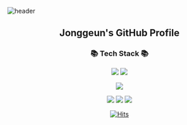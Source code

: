 ![header](https://capsule-render.vercel.app/api?type=waving&color=gradient&height=230&text=Growing%20and%20Sharing&fontSize=60&animation=fadeIn&fontAlignY=38&desc=&descAlignY=51&descAlign=62)

<h2 align="center">Jonggeun's GitHub Profile</h2>

<h3 align="center">📚 Tech Stack 📚</h3>
<p align="center">
    <img src="https://img.shields.io/badge/Java-007396?style=for-the-badge&logo=Java&logoColor=white">
    <img src="https://img.shields.io/badge/Spring Boot-6DB33F?style=for-the-badge&logo=Spring Boot&logoColor=white">

</p>

<p align="center">
    <img src="https://img.shields.io/badge/MySQL-4479A1?style=for-the-badge&logo=MySQL&logoColor=white">
</p>

<p align="center">
    <img src="https://img.shields.io/badge/docker-2496ED?style=for-the-badge&logo=docker&logoColor=white">
    <img src="https://img.shields.io/badge/github actions-2088FF?style=for-the-badge&logo=githubactions&logoColor=white">
    <img src="https://img.shields.io/badge/aws-FF9900?style=for-the-badge&logo=amazonaws&logoColor=white">
</p>

<div align="center">

[![Hits](https://hits.seeyoufarm.com/api/count/incr/badge.svg?url=https%3A%2F%2Fgithub.com%2Fwhy-only-english&count_bg=%2379C83D&title_bg=%23555555&icon=&icon_color=%23E7E7E7&title=hits&edge_flat=false)](https://github.com/why-only-english)

</div>
<!--
**why-only-english/why-only-english** is a ✨ _special_ ✨ repository because its `README.md` (this file) appears on your GitHub profile.

Here are some ideas to get you started:

- 🔭 I’m currently working on ...
- 🌱 I’m currently learning ...
- 👯 I’m looking to collaborate on ...
- 🤔 I’m looking for help with ...
- 💬 Ask me about ...
- 📫 How to reach me: ...
- 😄 Pronouns: ...
- ⚡ Fun fact: ...
-->
